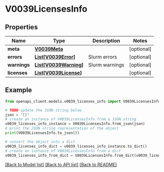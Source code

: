 # V0039LicensesInfo


## Properties

Name | Type | Description | Notes
------------ | ------------- | ------------- | -------------
**meta** | [**V0039Meta**](V0039Meta.md) |  | [optional] 
**errors** | [**List[V0039Error]**](V0039Error.md) | Slurm errors | [optional] 
**warnings** | [**List[V0039Warning]**](V0039Warning.md) | Slurm warnings | [optional] 
**licenses** | [**List[V0039License]**](V0039License.md) |  | [optional] 

## Example

```python
from openapi_client.models.v0039_licenses_info import V0039LicensesInfo

# TODO update the JSON string below
json = "{}"
# create an instance of V0039LicensesInfo from a JSON string
v0039_licenses_info_instance = V0039LicensesInfo.from_json(json)
# print the JSON string representation of the object
print(V0039LicensesInfo.to_json())

# convert the object into a dict
v0039_licenses_info_dict = v0039_licenses_info_instance.to_dict()
# create an instance of V0039LicensesInfo from a dict
v0039_licenses_info_from_dict = V0039LicensesInfo.from_dict(v0039_licenses_info_dict)
```
[[Back to Model list]](../README.md#documentation-for-models) [[Back to API list]](../README.md#documentation-for-api-endpoints) [[Back to README]](../README.md)


